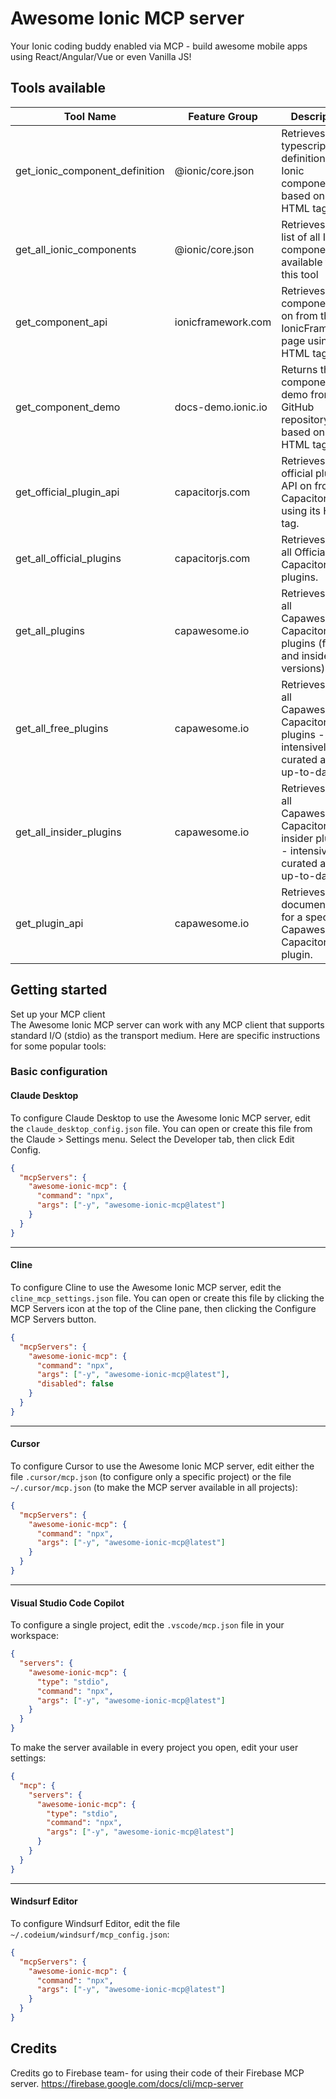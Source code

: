# Awesome Ionic MCP server
Your Ionic coding buddy enabled via MCP - build awesome mobile apps using React/Angular/Vue or even Vanilla JS!


## Tools available
| Tool Name | Feature Group | Description |
| --------- | ------------- | ----------- |
| get_ionic_component_definition | @ionic/core.json | Retrieves the typescript definition of an Ionic component based on its HTML tag. |
| get_all_ionic_components | @ionic/core.json | Retrieves the list of all Ionic components available for this tool |
| get_component_api | ionicframework.com | Retrieves the component API on from the IonicFramework page using its HTML tag. |
| get_component_demo | docs-demo.ionic.io | Returns the component demo from the GitHub repository based on its HTML tag. |
| get_official_plugin_api | capacitorjs.com | Retrieves the official plugin API on from the Capacitor page using its HTML tag. |
| get_all_official_plugins | capacitorjs.com | Retrieves list of all Official Capacitor plugins. |
| get_all_plugins | capawesome.io | Retrieves list of all Capawesome Capacitor plugins (free and insider versions). |
| get_all_free_plugins | capawesome.io | Retrieves list of all Capawesome Capacitor free plugins - intensively curated and up-to-date. |
| get_all_insider_plugins | capawesome.io | Retrieves list of all Capawesome Capacitor insider plugins - intensively curated and up-to-date. |
| get_plugin_api | capawesome.io | Retrieves API documentation for a specific Capawesome Capacitor plugin. |

## Getting started
Set up your MCP client  
The Awesome Ionic MCP server can work with any MCP client that supports standard I/O (stdio) as the transport medium. Here are specific instructions for some popular tools:

### Basic configuration

#### Claude Desktop
To configure Claude Desktop to use the Awesome Ionic MCP server, edit the `claude_desktop_config.json` file. You can open or create this file from the Claude > Settings menu. Select the Developer tab, then click Edit Config.

```json
{
  "mcpServers": {
    "awesome-ionic-mcp": {
      "command": "npx",
      "args": ["-y", "awesome-ionic-mcp@latest"]
    }
  }
}
```

---

#### Cline

To configure Cline to use the Awesome Ionic MCP server, edit the `cline_mcp_settings.json` file. You can open or create this file by clicking the MCP Servers icon at the top of the Cline pane, then clicking the Configure MCP Servers button.

```json
{
  "mcpServers": {
    "awesome-ionic-mcp": {
      "command": "npx",
      "args": ["-y", "awesome-ionic-mcp@latest"],
      "disabled": false
    }
  }
}
```

---

#### Cursor

To configure Cursor to use the Awesome Ionic MCP server, edit either the file `.cursor/mcp.json` (to configure only a specific project) or the file `~/.cursor/mcp.json` (to make the MCP server available in all projects):

```json
{
  "mcpServers": {
    "awesome-ionic-mcp": {
      "command": "npx",
      "args": ["-y", "awesome-ionic-mcp@latest"]
    }
  }
}
```

---

#### Visual Studio Code Copilot

To configure a single project, edit the `.vscode/mcp.json` file in your workspace:

```json
{
  "servers": {
    "awesome-ionic-mcp": {
      "type": "stdio",
      "command": "npx",
      "args": ["-y", "awesome-ionic-mcp@latest"]
    }
  }
}
```

To make the server available in every project you open, edit your user settings:

```json
{
  "mcp": {
    "servers": {
      "awesome-ionic-mcp": {
        "type": "stdio",
        "command": "npx",
        "args": ["-y", "awesome-ionic-mcp@latest"]
      }
    }
  }
}
```

---

#### Windsurf Editor

To configure Windsurf Editor, edit the file `~/.codeium/windsurf/mcp_config.json`:

```json
{
  "mcpServers": {
    "awesome-ionic-mcp": {
      "command": "npx",
      "args": ["-y", "awesome-ionic-mcp@latest"]
    }
  }
}
```

## Credits
Credits go to Firebase team- for using their code of their Firebase MCP server.
https://firebase.google.com/docs/cli/mcp-server

